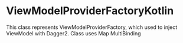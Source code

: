 # ViewModelProviderFactoryKotlin
This class represents ViewModelProviderFactory, which used to inject ViewModel with Dagger2. Class uses Map MultiBinding
